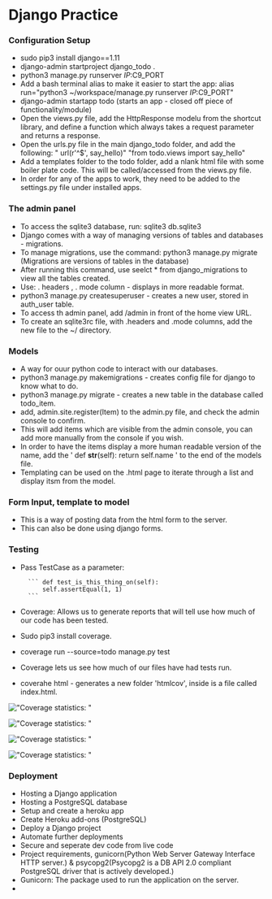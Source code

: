 # Django Practice

### Configuration Setup

* sudo pip3 install django==1.11
* django-admin startproject django_todo .
* python3 manage.py runserver $IP:$C9_PORT
* Add a bash terminal alias to make it easier to start the app: alias run="python3 ~/workspace/manage.py runserver $IP:$C9_PORT"
* django-admin startapp todo (starts an app - closed off piece of functionality/module)
* Open the views.py file, add the HttpResponse modelu from the shortcut library, and define a function which always takes a request parameter and returns a response. 
* Open the urls.py file in the main django_todo folder, and add the following: " url(r'^$', say_hello)" "from todo.views import say_hello"
* Add a templates folder to the todo folder, add a nlank html file with some boiler plate code. This will be called/accessed from the views.py file. 
* In order for any of the apps to work, they need to be added to the settings.py file under installed apps. 

### The admin panel

* To access the sqlite3 database, run: sqlite3 db.sqlite3
* Django comes with a way of managing versions of tables and databases - migrations. 
* To manage migrations, use the command: python3 manage.py migrate (Migrations are versions of tables in the database)
* After running this command, use seelct * from django_migrations to view all the tables created. 
* Use: . headers , . mode column - displays in more readable format. 
* python3 manage.py createsuperuser - creates a new user, stored in auth_user table. 
* To access th admin panel, add /admin in front of the home view URL. 
* To create an sqlite3rc file, with .headers and .mode columns, add the new file to the ~/ directory. 

### Models

* A way for ouur python code to interact with our databases. 
* python3 manage.py makemigrations - creates config file for django to know what to do. 
* python3 manage.py migrate - creates a new table in the database called todo_item. 
* add, admin.site.register(Item) to the admin.py file, and check the admin console to confirm. 
* This will add items which are visible from the admin console, you can add more manually from the console if you wish. 
* In order to have the items display a more human readable version of the name, add the ' def __str__(self): return self.name ' to the end of the models file. 
* Templating can be used on the .html page to iterate through a list and display itsm from the model. 

### Form Input, template to model

* This is a way of posting data from the html form to the server. 
* This can also be done using django forms.

### Testing

* Pass TestCase as a parameter: 

        ``` def test_is_this_thing_on(self):
            self.assertEqual(1, 1) 
        ```

* Coverage: Allows us to generate reports that will tell use how much of our code has been tested. 
* Sudo pip3 install coverage. 
* coverage run --source=todo manage.py test
* Coverage lets us see how much of our files have had tests run. 
* coverahe html -  generates a new folder 'htmlcov', inside is a file called index.html. 

!["Coverage statistics: "](https://s3-ap-southeast-2.amazonaws.com/django-todo/testing/coverage_report.PNG)

!["Coverage statistics: "](https://s3-ap-southeast-2.amazonaws.com/django-todo/testing/test_forms.PNG)

!["Coverage statistics: "](https://s3-ap-southeast-2.amazonaws.com/django-todo/testing/test_models.PNG)

!["Coverage statistics: "](https://s3-ap-southeast-2.amazonaws.com/django-todo/testing/test_views.PNG)

### Deployment

* Hosting a Django application
* Hosting a PostgreSQL database
* Setup and create a heroku app
* Create Heroku add-ons (PostgreSQL)
* Deploy a Django project
* Automate further deployments
* Secure and seperate dev code from live code
* Project requirements, gunicorn(Python Web Server Gateway Interface HTTP server.) & psycopg2(Psycopg2 is a DB API 2.0 compliant PostgreSQL driver that is actively developed.)
* Gunicorn: The package used to run the application on the server. 
* 